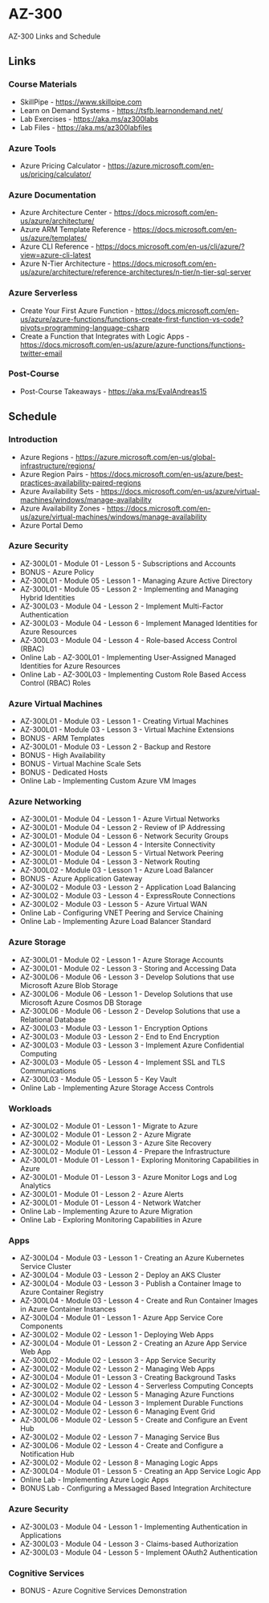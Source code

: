 # AZ-300

AZ-300 Links and Schedule

## Links

### Course Materials

- SkillPipe - <https://www.skillpipe.com>
- Learn on Demand Systems - <https://tsfb.learnondemand.net/>
- Lab Exercises - <https://aka.ms/az300labs>
- Lab Files - <https://aka.ms/az300labfiles>

### Azure Tools

- Azure Pricing Calculator - <https://azure.microsoft.com/en-us/pricing/calculator/>

### Azure Documentation

- Azure Architecture Center - <https://docs.microsoft.com/en-us/azure/architecture/>
- Azure ARM Template Reference - <https://docs.microsoft.com/en-us/azure/templates/>
- Azure CLI Reference - <https://docs.microsoft.com/en-us/cli/azure/?view=azure-cli-latest>
- Azure N-Tier Architecture - <https://docs.microsoft.com/en-us/azure/architecture/reference-architectures/n-tier/n-tier-sql-server>

### Azure Serverless

- Create Your First Azure Function - <https://docs.microsoft.com/en-us/azure/azure-functions/functions-create-first-function-vs-code?pivots=programming-language-csharp>
- Create a Function that Integrates with Logic Apps - <https://docs.microsoft.com/en-us/azure/azure-functions/functions-twitter-email>

### Post-Course

- Post-Course Takeaways - <https://aka.ms/EvalAndreas15>

## Schedule

### Introduction

- Azure Regions - <https://azure.microsoft.com/en-us/global-infrastructure/regions/>
- Azure Region Pairs - <https://docs.microsoft.com/en-us/azure/best-practices-availability-paired-regions>
- Azure Availability Sets - <https://docs.microsoft.com/en-us/azure/virtual-machines/windows/manage-availability>
- Azure Availability Zones - <https://docs.microsoft.com/en-us/azure/virtual-machines/windows/manage-availability>
- Azure Portal Demo

### Azure Security

- AZ-300L01 - Module 01 - Lesson 5 - Subscriptions and Accounts
- BONUS - Azure Policy
- AZ-300L01 - Module 05 - Lesson 1 - Managing Azure Active Directory
- AZ-300L01 - Module 05 - Lesson 2 - Implementing and Managing Hybrid Identities
- AZ-300L03 - Module 04 - Lesson 2 - Implement Multi-Factor Authentication
- AZ-300L03 - Module 04 - Lesson 6 - Implement Managed Identities for Azure Resources
- AZ-300L03 - Module 04 - Lesson 4 - Role-based Access Control (RBAC)
- Online Lab - AZ-300L01 - Implementing User-Assigned Managed Identities for Azure Resources
- Online Lab - AZ-300L03 - Implementing Custom Role Based Access Control (RBAC) Roles

### Azure Virtual Machines

- AZ-300L01 - Module 03 - Lesson 1 - Creating Virtual Machines
- AZ-300L01 - Module 03 - Lesson 3 - Virtual Machine Extensions
- BONUS - ARM Templates
- AZ-300L01 - Module 03 - Lesson 2 - Backup and Restore
- BONUS - High Availability
- BONUS - Virtual Machine Scale Sets
- BONUS - Dedicated Hosts
- Online Lab - Implementing Custom Azure VM Images

### Azure Networking

- AZ-300L01 - Module 04 - Lesson 1 - Azure Virtual Networks
- AZ-300L01 - Module 04 - Lesson 2 - Review of IP Addressing
- AZ-300L01 - Module 04 - Lesson 6 - Network Security Groups
- AZ-300L01 - Module 04 - Lesson 4 - Intersite Connectivity
- AZ-300L01 - Module 04 - Lesson 5 - Virtual Network Peering
- AZ-300L01 - Module 04 - Lesson 3 - Network Routing
- AZ-300L02 - Module 03 - Lesson 1 - Azure Load Balancer
- BONUS - Azure Application Gateway
- AZ-300L02 - Module 03 - Lesson 2 - Application Load Balancing
- AZ-300L02 - Module 03 - Lesson 4 - ExpressRoute Connections
- AZ-300L02 - Module 03 - Lesson 5 - Azure Virtual WAN
- Online Lab - Configuring VNET Peering and Service Chaining
- Online Lab - Implementing Azure Load Balancer Standard

### Azure Storage

- AZ-300L01 - Module 02 - Lesson 1 - Azure Storage Accounts
- AZ-300L01 - Module 02 - Lesson 3 - Storing and Accessing Data
- AZ-300L06 - Module 06 - Lesson 3 - Develop Solutions that use Microsoft Azure Blob Storage
- AZ-300L06 - Module 06 - Lesson 1 - Develop Solutions that use Microsoft Azure Cosmos DB Storage
- AZ-300L06 - Module 06 - Lesson 2 - Develop Solutions that use a Relational Database
- AZ-300L03 - Module 03 - Lesson 1 - Encryption Options
- AZ-300L03 - Module 03 - Lesson 2 - End to End Encryption
- AZ-300L03 - Module 03 - Lesson 3 - Implement Azure Confidential Computing
- AZ-300L03 - Module 05 - Lesson 4 - Implement SSL and TLS Communications
- AZ-300L03 - Module 05 - Lesson 5 - Key Vault
- Online Lab - Implementing Azure Storage Access Controls

### Workloads

- AZ-300L02 - Module 01 - Lesson 1 - Migrate to Azure
- AZ-300L02 - Module 01 - Lesson 2 - Azure Migrate
- AZ-300L02 - Module 01 - Lesson 3 - Azure Site Recovery
- AZ-300L02 - Module 01 - Lesson 4 - Prepare the Infrastructure
- AZ-300L01 - Module 01 - Lesson 1 - Exploring Monitoring Capabilities in Azure
- AZ-300L01 - Module 01 - Lesson 3 - Azure Monitor Logs and Log Analytics
- AZ-300L01 - Module 01 - Lesson 2 - Azure Alerts
- AZ-300L01 - Module 01 - Lesson 4 - Network Watcher
- Online Lab - Implementing Azure to Azure Migration
- Online Lab - Exploring Monitoring Capabilities in Azure

### Apps

- AZ-300L04 - Module 03 - Lesson 1 - Creating an Azure Kubernetes Service Cluster
- AZ-300L04 - Module 03 - Lesson 2 - Deploy an AKS Cluster
- AZ-300L04 - Module 03 - Lesson 3 - Publish a Container Image to Azure Container Registry
- AZ-300L04 - Module 03 - Lesson 4 - Create and Run Container Images in Azure Container Instances
- AZ-300L04 - Module 01 - Lesson 1 - Azure App Service Core Components
- AZ-300L02 - Module 02 - Lesson 1 - Deploying Web Apps
- AZ-300L04 - Module 01 - Lesson 2 - Creating an Azure App Service Web App
- AZ-300L02 - Module 02 - Lesson 3 - App Service Security
- AZ-300L02 - Module 02 - Lesson 2 - Managing Web Apps
- AZ-300L04 - Module 01 - Lesson 3 - Creating Background Tasks
- AZ-300L02 - Module 02 - Lesson 4 - Serverless Computing Concepts
- AZ-300L02 - Module 02 - Lesson 5 - Managing Azure Functions
- AZ-300L04 - Module 04 - Lesson 3 - Implement Durable Functions
- AZ-300L02 - Module 02 - Lesson 6 - Managing Event Grid
- AZ-300L06 - Module 02 - Lesson 5 - Create and Configure an Event Hub
- AZ-300L02 - Module 02 - Lesson 7 - Managing Service Bus
- AZ-300L06 - Module 02 - Lesson 4 - Create and Configure a Notification Hub
- AZ-300L02 - Module 02 - Lesson 8 - Managing Logic Apps
- AZ-300L04 - Module 01 - Lesson 5 - Creating an App Service Logic App
- Online Lab - Implementing Azure Logic Apps
- BONUS Lab - Configuring a Messaged Based Integration Architecture

### Azure Security

- AZ-300L03 - Module 04 - Lesson 1 - Implementing Authentication in Applications
- AZ-300L03 - Module 04 - Lesson 3 - Claims-based Authorization
- AZ-300L03 - Module 04 - Lesson 5 - Implement OAuth2 Authentication

### Cognitive Services

- BONUS - Azure Cognitive Services Demonstration
